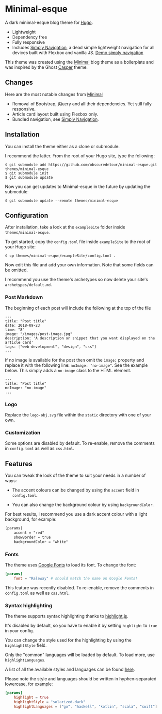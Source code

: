 # Minimal-esque
A dark minimal-esque blog theme for [Hugo](https://gohugo.io). 
- Lightweight
- Dependency free
- Fully responsive
- Includes [Simply Navigation](https://github.com/obscuredetour/simply-nav), a dead simple lightweight navigation for all devices built with Flexbox and vanilla JS. [Demo simply navigation](https://obscuredetour.github.io/simply-nav/)

This theme was created using the [Minimal](https://github.com/calintat/minimal) blog theme as a boilerplate and was inspired by the Ghost [Casper](https://github.com/TryGhost/Casper) theme.


## Changes
Here are the most notable changes from [Minimal](https://github.com/calintat/minimal)
* Removal of Bootstrap, jQuery and all their dependencies. Yet still fully responsive.
* Article card layout built using Flexbox only.
* Bundled navigation, see [Simply Navigation](https://github.com/obscuredetour/simply-nav).

## Installation

You can install the theme either as a clone or submodule.

I recommend the latter. From the root of your Hugo site, type the following:

```
$ git submodule add https://github.com/obscuredetour/minimal-esque.git themes/minimal-esque
$ git submodule init
$ git submodule update
```

Now you can get updates to Minimal-esque in the future by updating the submodule:

```
$ git submodule update --remote themes/minimal-esque
```

## Configuration

After installation, take a look at the `exampleSite` folder inside `themes/minimal-esque`.

To get started, copy the `config.toml` file inside `exampleSite` to the root of your Hugo site:

```
$ cp themes/minimal-esque/exampleSite/config.toml .
```

Now edit this file and add your own information. Note that some fields can be omitted.

I recommend you use the theme's archetypes so now delete your site's `archetypes/default.md`.

### Post Markdown
The beginning of each post will include the following at the top of the file
```
---
title: "Post title"
date: 2018-09-23
time: "8"
image: "/images/post-image.jpg"
description: 'A description or snippet that you want displayed on the article card'
tags: ["web-development", "design", "css"]
---
```
If no image is available for the post then omit the `image:` property and replace it with the following line:  `noImage: "no-image"`. See the example below. This simply adds a `no-image` class to the HTML element.
```
---
title: "Post title"
noImage: "no-image"
...
```

### Logo
Replace the `logo-obj.svg` file within the `static` directory with one of your own.

### Customization

Some options are disabled by default. To re-enable, remove the comments in `config.toml` as well as `css.html`.

## Features

You can tweak the look of the theme to suit your needs in a number of ways:

 - The accent colours can be changed by using the `accent` field in `config.toml`.

- You can also change the background colour by using `backgroundColor`.

For best results, I recommend you use a dark accent colour with a light background, for example:

```sass
[params]
    accent = "red"
    showBorder = true
    backgroundColor = "white"
```

### Fonts

The theme uses [Google Fonts](https://fonts.google.com) to load its font. To change the font:

```toml
[params]
    font = "Raleway" # should match the name on Google Fonts!
```
This feature was recently disabled. To re-enable, remove the comments in `config.toml` as well as `css.html`.

### Syntax highlighting

The theme supports syntax highlighting thanks to [highlight.js](https://highlightjs.org).

It's disabled by default, so you have to enable it by setting `highlight` to `true` in your config.

You can change the style used for the highlighting by using the `highlightStyle` field.

Only the "common" languages will be loaded by default. To load more, use `highlightLanguages`.

A list of all the available styles and languages can be found [here](https://highlightjs.org/static/demo/).

Please note the style and languages should be written in hyphen-separated lowercase, for example:

```toml
[params]
    highlight = true
    highlightStyle = "solarized-dark"
    highlightLanguages = ["go", "haskell", "kotlin", "scala", "swift"]
```
